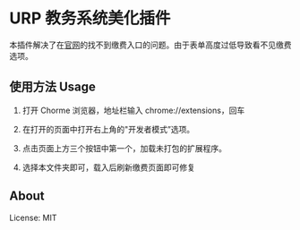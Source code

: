 # URP 教务系统美化插件

本插件解决了在[官网](http://cwjf.swpu.edu.cn/)的找不到缴费入口的问题。由于表单高度过低导致看不见缴费选项。

## 使用方法 Usage

1. 打开 Chorme 浏览器，地址栏输入 chrome://extensions，回车

2. 在打开的页面中打开右上角的"开发者模式”选项。

3. 点击页面上方三个按钮中第一个，加载未打包的扩展程序。

4. 选择本文件夹即可，载入后刷新缴费页面即可修复

## About

License: MIT
